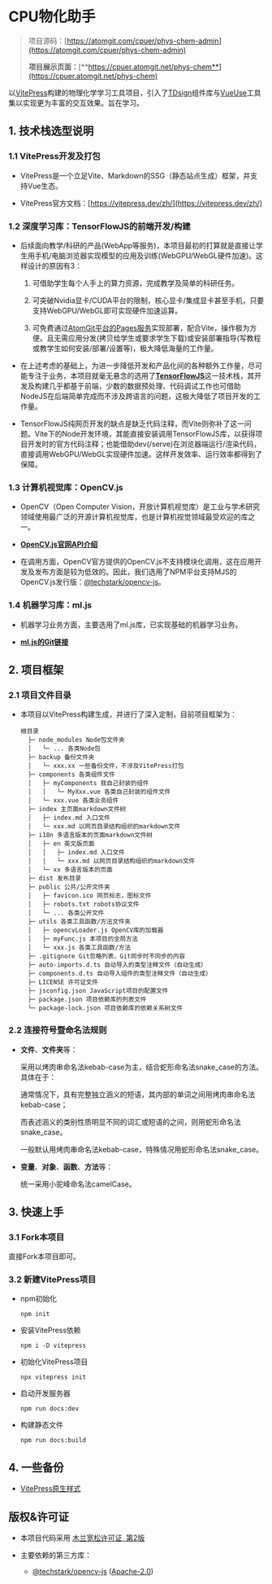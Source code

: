 # CPU物化助手

> 项目源码：[https://atomgit.com/cpuer/phys-chem-admin](https://atomgit.com/cpuer/phys-chem-admin)
> 
> **项目展示页面：**[**https://cpuer.atomgit.net/phys-chem**](https://cpuer.atomgit.net/phys-chem)

以[VitePress](https://vitepress.dev/zh/)构建的物理化学学习工具项目，引入了[TDsign](https://tdesign.tencent.com/vue-next/overview)组件库与[VueUse](https://vueuse.nodejs.cn/)工具集以实现更为丰富的交互效果。旨在学习。

## 1. 技术栈选型说明

### 1.1 VitePress开发及打包

- VitePress是一个立足Vite、Markdown的SSG（静态站点生成）框架，并支持Vue生态。

- VitePress官方文档：[https://vitepress.dev/zh/](https://vitepress.dev/zh/)

### 1.2 深度学习库：TensorFlowJS的前端开发/构建

- 后续面向教学/科研的产品(WebApp等服务)，本项目最初的打算就是直接让学生用手机/电脑浏览器实现模型的应用及训练(WebGPU/WebGL硬件加速)。这样设计的原因有3：

	1. 可借助学生每个人手上的算力资源，完成教学及简单的科研任务。

	2. 可突破Nvidia显卡/CUDA平台的限制，核心显卡/集成显卡甚至手机，只要支持WebGPU/WebGL即可实现硬件加速运算。

	3. 可免费通过[AtomGit平台的Pages服务](https://docs.atomgit.com/app/pages/)实现部署，配合Vite，操作极为方便。且无需应用分发(拷贝给学生或要求学生下载)或安装部署指导(写教程或教学生如何安装/部署/设置等)，极大降低海量的工作量。

- 在上述考虑的基础上，为进一步降低开发和产品化间的各种额外工作量，尽可能专注于业务，本项目就毫无悬念的选用了[**TensorFlowJS**](https://tensorflow.google.cn/js)这一技术栈，其开发及构建几乎都基于前端，少数的数据预处理、代码调试工作也可借助NodeJS在后端简单完成而不涉及跨语言的问题，这极大降低了项目开发的工作量。

- TensorFlowJS纯网页开发的缺点是缺乏代码注释，而Vite则弥补了这一问题。Vite下的Node开发环境，其能直接安装调用TensorFlowJS库，以获得项目开发时的官方代码注释；也能借助dev(/serve)在浏览器端运行/渲染代码，直接调用WebGPU/WebGL实现硬件加速。这样开发效率、运行效率都得到了保障。

### 1.3 计算机视觉库：OpenCV.js

- OpenCV（Open Computer Vision，开放计算机视觉库）是工业与学术研究领域使用最广泛的开源计算机视觉库，也是计算机视觉领域最受欢迎的库之一。

- [**OpenCV.js官网API介绍**](https://docs.opencv.org/4.10.0/d5/d10/tutorial_js_root.html)

- 在调用方面，OpenCV官方提供的OpenCV.js不支持模块化调用，这在应用开发及发布方面是较为低效的。因此，我们选用了NPM平台支持MJS的OpenCV.js发行版：[@techstark/opencv-js](https://www.npmjs.com/package/@techstark/opencv-js)。

### 1.4 机器学习库：ml.js

- 机器学习业务方面，主要选用了ml.js库，已实现基础的机器学习业务。

- [**ml.js的Git链接**](https://github.com/mljs/ml)

## 2. 项目框架

### 2.1 项目文件目录

- 本项目以VitePress构建生成，并进行了深入定制，目前项目框架为：

      根目录
        ├─ node_modules Node包文件夹
        │   └─ ... 各类Node包
        ├─ backup 备份文件夹
        │   └─ xxx.xx 一些备份文件，不涉及VitePress打包
        ├─ components 各类组件文件
        │   ├─ myComponents 我自己封装的组件
        │   │   └─ MyXxx.vue 各类自己封装的组件文件
        │   └─ xxx.vue 各类业务组件
        ├─ index 主页面markdown文件树
        │   ├─ index.md 入口文件
        │   └─ xxx.md 以网页目录结构组织的markdown文件
        ├─ i18n 多语言版本的页面markdown文件树
        │   ├─ en 英文版页面
        │   │   ├─ index.md 入口文件
        │   │   └─ xxx.md 以网页目录结构组织的markdown文件
        │   └─ xx 多语言版本的页面
        ├─ dist 发布目录
        ├─ public 公共/公开文件夹
        │   ├─ favicon.ico 网页标志，图标文件
        │   ├─ robots.txt robots协议文件
        │   └─ ... 各类公开文件
        ├─ utils 各类工具函数/方法文件夹
        │   ├─ opencvLoader.js OpenCV库的加载器
        │   ├─ myFunc.js 本项目的全局方法
        │   └─ xxx.js 各类工具函数/方法
        ├─ .gitignore Git忽略列表，Git同步时不同步的内容
        ├─ auto-imports.d.ts 自动导入的类型注释文件（自动生成）
        ├─ components.d.ts 自动导入组件的类型注释文件（自动生成）
        ├─ LICENSE 许可证文件
        ├─ jsconfig.json JavaScript项目的配置文件
        ├─ package.json 项目依赖库的列表文件
        └─ package-lock.json 项目依赖库的依赖关系树文件

### 2.2 连接符号暨命名法规则

- **文件**、**文件夹**等：

  采用以烤肉串命名法kebab-case为主，结合蛇形命名法snake\_case的方法。具体在于：

  通常情况下，具有完整独立涵义的短语，其内部的单词之间用烤肉串命名法kebab-case；

  而表述涵义的类别性质明显不同的词汇或短语的之间，则用蛇形命名法snake\_case。

  一般默认用烤肉串命名法kebab-case，特殊情况用蛇形命名法snake\_case。

- **变量**、**对象**、**函数**、**方法**等：

  统一采用小驼峰命名法camelCase。

## 3. 快速上手

### 3.1 Fork本项目

直接Fork本项目即可。

### 3.2 新建VitePress项目

- npm初始化

  ```shell
  npm init
  ```

- 安装VitePress依赖

  ```shell
  npm i -D vitepress
  ```

- 初始化VitePress项目

  ```shell
  npx vitepress init
  ```

- 启动开发服务器

  ```shell
  npm run docs:dev
  ```

- 构建静态文件

  ```shell
  npm run docs:build
  ```

## 4. 一些备份

- [VitePress原生样式](https://github.com/vuejs/vitepress/blob/main/src/client/theme-default/styles/vars.css)

## 版权&许可证

- 本项目代码采用 [木兰宽松许可证, 第2版](LICENSE)

- 主要依赖的第三方库：

  - [@techstark/opencv-js](https://github.com/tech-stark/opencv-js) ([Apache-2.0](public/LICENSES/LICENSE-2.0.txt))
